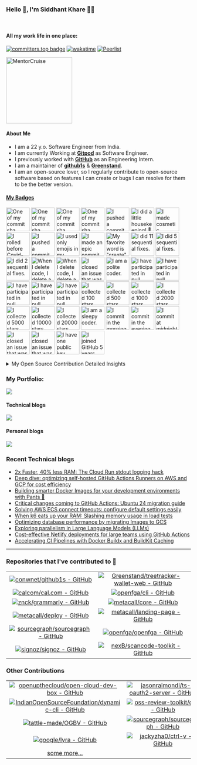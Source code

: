### Hello 👋, I'm Siddhant Khare 🙋‍♂️

<br>

#### All my work life in one place:

[![committers.top badge](https://user-badge.committers.top/india_private/Siddhant-K-code.svg)](https://user-badge.committers.top/india_private/Siddhant-K-code) [![wakatime](https://wakatime.com/badge/user/58573df6-0225-498a-8fdc-fefd0c13bb75.svg)](https://wakatime.com/@58573df6-0225-498a-8fdc-fefd0c13bb75) [![Peerlist](https://github-readme-badge.peerlist.io/api/siddhant?style=plastic)](https://peerlist.io/siddhant)

<a href="https://mentorcruise.com/mentor/siddhantkhare/">
<img src="https://cdn.mentorcruise.com/img/banner/navy-sm.svg" width="180" alt="MentorCruise">
</a>

#### About Me

- I am a 22 y.o. Software Engineer from India.
- I am currently Working at [**Gitpod**](https://www.gitpod.io/) as Software Engineer.
- I previously worked with [**GitHub**](https://github.com/) as an Engineering Intern.
- I am a maintainer of [**github1s**](https://github.com/conwnet/github1s) & [**Greenstand**](https://github.com/Greenstand).
- I am an open-source lover, so I regularly contribute to open-source software based on features I can create or bugs I can resolve for them to be the better version.

<!-- my-badges start -->
<h4><a href="https://github.com/my-badges/my-badges">My Badges</a></h4>

<a href="my-badges/a-commit.md"><img src="https://my-badges.github.io/my-badges/a-commit.png" alt="One of my commit sha starts with &quot;a&quot;." title="One of my commit sha starts with &quot;a&quot;." width="64"></a>
<a href="my-badges/ab-commit.md"><img src="https://my-badges.github.io/my-badges/ab-commit.png" alt="One of my commit sha starts with &quot;ab&quot;." title="One of my commit sha starts with &quot;ab&quot;." width="64"></a>
<a href="my-badges/abc-commit.md"><img src="https://my-badges.github.io/my-badges/abc-commit.png" alt="One of my commit sha starts with &quot;abc&quot;." title="One of my commit sha starts with &quot;abc&quot;." width="64"></a>
<a href="my-badges/abcd-commit.md"><img src="https://my-badges.github.io/my-badges/abcd-commit.png" alt="One of my commit sha starts with &quot;abcd&quot;." title="One of my commit sha starts with &quot;abcd&quot;." width="64"></a>
<a href="my-badges/cafe-commit.md"><img src="https://my-badges.github.io/my-badges/cafe-commit.png" alt="I pushed a commit with &quot;cafe&quot; 4 times." title="I pushed a commit with &quot;cafe&quot; 4 times." width="64"></a>
<a href="my-badges/chore-commit.md"><img src="https://my-badges.github.io/my-badges/chore-commit.png" alt="I did a little housekeeping! 🧹" title="I did a little housekeeping! 🧹" width="64"></a>
<a href="my-badges/cosmetic-commit.md"><img src="https://my-badges.github.io/my-badges/cosmetic-commit.png" alt="I made cosmetic commit." title="I made cosmetic commit." width="64"></a>
<a href="my-badges/covid-19.md"><img src="https://my-badges.github.io/my-badges/covid-19.png" alt="I rolled before Covid-19: Survivor of the Great TP Shortage" title="I rolled before Covid-19: Survivor of the Great TP Shortage" width="64"></a>
<a href="my-badges/dead-commit.md"><img src="https://my-badges.github.io/my-badges/dead-commit.png" alt="I pushed a commit with &quot;dead&quot; 2 times." title="I pushed a commit with &quot;dead&quot; 2 times." width="64"></a>
<a href="my-badges/emoji-only-commit.md"><img src="https://my-badges.github.io/my-badges/emoji-only-commit.png" alt="I used only emojis in my commit message." title="I used only emojis in my commit message." width="64"></a>
<a href="my-badges/epic-commit.md"><img src="https://my-badges.github.io/my-badges/epic-commit.png" alt="I made an epic commit with a message over 500 chars." title="I made an epic commit with a message over 500 chars." width="64"></a>
<a href="my-badges/favorite-word.md"><img src="https://my-badges.github.io/my-badges/favorite-word.png" alt="My favorite word is &quot;create&quot;." title="My favorite word is &quot;create&quot;." width="64"></a>
<a href="my-badges/fix-6+.md"><img src="https://my-badges.github.io/my-badges/fix-6+.png" alt="I did 11 sequential fixes." title="I did 11 sequential fixes." width="64"></a>
<a href="my-badges/fix-5.md"><img src="https://my-badges.github.io/my-badges/fix-5.png" alt="I did 5 sequential fixes." title="I did 5 sequential fixes." width="64"></a>
<a href="my-badges/fix-2.md"><img src="https://my-badges.github.io/my-badges/fix-2.png" alt="I did 2 sequential fixes." title="I did 2 sequential fixes." width="64"></a>
<a href="my-badges/mass-delete-commit.md"><img src="https://my-badges.github.io/my-badges/mass-delete-commit.png" alt="When I delete code, I delete a lot." title="When I delete code, I delete a lot." width="64"></a>
<a href="my-badges/mass-delete-commit-10k.md"><img src="https://my-badges.github.io/my-badges/mass-delete-commit-10k.png" alt="When I delete code, I delete a lot." title="When I delete code, I delete a lot." width="64"></a>
<a href="my-badges/old-issue-1.md"><img src="https://my-badges.github.io/my-badges/old-issue-1.png" alt="I closed an issue that was open for a year" title="I closed an issue that was open for a year" width="64"></a>
<a href="my-badges/polite-coder.md"><img src="https://my-badges.github.io/my-badges/polite-coder.png" alt="I am a polite coder." title="I am a polite coder." width="64"></a>
<a href="my-badges/pr-collaboration-5.md"><img src="https://my-badges.github.io/my-badges/pr-collaboration-5.png" alt="I have participated in pull requests with 5 or more people" title="I have participated in pull requests with 5 or more people" width="64"></a>
<a href="my-badges/pr-collaboration-10.md"><img src="https://my-badges.github.io/my-badges/pr-collaboration-10.png" alt="I have participated in pull requests with 10 or more people" title="I have participated in pull requests with 10 or more people" width="64"></a>
<a href="my-badges/pr-collaboration-15.md"><img src="https://my-badges.github.io/my-badges/pr-collaboration-15.png" alt="I have participated in pull requests with 15 or more people" title="I have participated in pull requests with 15 or more people" width="64"></a>
<a href="my-badges/pr-collaboration-20.md"><img src="https://my-badges.github.io/my-badges/pr-collaboration-20.png" alt="I have participated in pull requests with 20 or more people" title="I have participated in pull requests with 20 or more people" width="64"></a>
<a href="my-badges/pr-collaboration-25.md"><img src="https://my-badges.github.io/my-badges/pr-collaboration-25.png" alt="I have participated in pull requests with 25 or more people" title="I have participated in pull requests with 25 or more people" width="64"></a>
<a href="my-badges/stars-100.md"><img src="https://my-badges.github.io/my-badges/stars-100.png" alt="I collected 100 stars." title="I collected 100 stars." width="64"></a>
<a href="my-badges/stars-500.md"><img src="https://my-badges.github.io/my-badges/stars-500.png" alt="I collected 500 stars." title="I collected 500 stars." width="64"></a>
<a href="my-badges/stars-1000.md"><img src="https://my-badges.github.io/my-badges/stars-1000.png" alt="I collected 1000 stars." title="I collected 1000 stars." width="64"></a>
<a href="my-badges/stars-2000.md"><img src="https://my-badges.github.io/my-badges/stars-2000.png" alt="I collected 2000 stars." title="I collected 2000 stars." width="64"></a>
<a href="my-badges/stars-5000.md"><img src="https://my-badges.github.io/my-badges/stars-5000.png" alt="I collected 5000 stars." title="I collected 5000 stars." width="64"></a>
<a href="my-badges/stars-10000.md"><img src="https://my-badges.github.io/my-badges/stars-10000.png" alt="I collected 10000 stars." title="I collected 10000 stars." width="64"></a>
<a href="my-badges/stars-20000.md"><img src="https://my-badges.github.io/my-badges/stars-20000.png" alt="I collected 20000 stars." title="I collected 20000 stars." width="64"></a>
<a href="my-badges/sleepy-coder.md"><img src="https://my-badges.github.io/my-badges/sleepy-coder.png" alt="I am a sleepy coder." title="I am a sleepy coder." width="64"></a>
<a href="my-badges/morning-commits.md"><img src="https://my-badges.github.io/my-badges/morning-commits.png" alt="I commit in the morning." title="I commit in the morning." width="64"></a>
<a href="my-badges/evening-commits.md"><img src="https://my-badges.github.io/my-badges/evening-commits.png" alt="I commit in the evening." title="I commit in the evening." width="64"></a>
<a href="my-badges/midnight-commits.md"><img src="https://my-badges.github.io/my-badges/midnight-commits.png" alt="I commit at midnight." title="I commit at midnight." width="64"></a>
<a href="my-badges/old-issue-3.md"><img src="https://my-badges.github.io/my-badges/old-issue-3.png" alt="I closed an issue that was open for 3 years" title="I closed an issue that was open for 3 years" width="64"></a>
<a href="my-badges/old-issue-4.md"><img src="https://my-badges.github.io/my-badges/old-issue-4.png" alt="I closed an issue that was open for 4 years" title="I closed an issue that was open for 4 years" width="64"></a>
<a href="my-badges/public-keys-1.md"><img src="https://my-badges.github.io/my-badges/public-keys-1.png" alt="I have one public key" title="I have one public key" width="64"></a>
<a href="my-badges/github-anniversary-5.md"><img src="https://my-badges.github.io/my-badges/github-anniversary-5.png" alt="I joined GitHub 5 years ago." title="I joined GitHub 5 years ago." width="64"></a>
<!-- my-badges end -->

<details>
<summary>My Open Source Contribution Detailed Insights</summary>
<br>

![Metrics](https://metrics.lecoq.io/Siddhant-K-code?template=classic&languages=1&introduction=1&isocalendar=1&people=1&gists=1&followup=1&lines=1&notable=1&achievements=1&activity=1&isocalendar.duration=half-year&languages.limit=8&languages.sections=most-used&languages.colors=github&languages.threshold=0%25&languages.indepth=false&languages.recent.load=300&languages.recent.days=14&introduction.title=true&people.limit=24&people.size=28&people.types=followers%2C%20following&people.identicons=false&people.shuffle=false&followup.sections=repositories&activity.limit=5&activity.load=300&activity.days=14&activity.filter=all&activity.visibility=all&activity.timestamps=false&achievements.threshold=C&achievements.secrets=true&achievements.limit=0&notable.repositories=false&config.timezone=Asia%2FCalcutta)

</details>

### **My Portfolio**:

<a href="https://siddhant-k-code.github.io/"><img src="https://img.shields.io/badge/Portfolio-%23000000.svg?style=for-the-badge&logo=Firefox&style=flat&logoColor=#FF7139"/></a>

#### Technical blogs

<a href="https://dev.to/siddhantkcode"><img src="https://img.shields.io/badge/dev.to-0A0A0A?style=for-the-badge&logo=dev.to&logoColor=white"  /></a>

#### Personal blogs

<a href="https://medium.com/@siddhantkhare2694"><img src="https://img.shields.io/badge/Medium-12100E?style=for-the-badge&logo=medium&logoColor=white" /></a>

### Recent Technical blogs

<!--START_SECTION:feed-->
* [2x Faster, 40% less RAM: The Cloud Run stdout logging hack](https://dev.to/siddhantkcode/2x-faster-40-less-ram-the-cloud-run-stdout-logging-hack-1iig)
* [Deep dive: optimizing self-hosted GitHub Actions Runners on AWS and GCP for cost efficiency](https://dev.to/siddhantkcode/deep-dive-optimizing-self-hosted-github-actions-runners-on-aws-and-gcp-for-cost-efficiency-58o8)
* [Building smarter Docker Images for your development environments with Pants 🚀](https://dev.to/siddhantkcode/building-smarter-docker-images-for-your-development-environments-with-pants-51al)
* [Critical changes coming to GitHub Actions: Ubuntu 24 migration guide](https://dev.to/siddhantkcode/critical-changes-coming-to-github-actions-ubuntu-24-migration-guide-oo8)
* [Solving AWS ECS connect timeouts: configure default settings easily](https://dev.to/siddhantkcode/solving-aws-ecs-connect-timeouts-configure-default-settings-easily-41n2)
* [When k6 eats up your RAM: Slashing memory usage in load tests](https://dev.to/siddhantkcode/when-k6-eats-up-your-ram-slashing-memory-usage-in-load-tests-5148)
* [Optimizing database performance by migrating Images to GCS](https://dev.to/siddhantkcode/optimizing-database-performance-by-migrating-images-to-gcs-25em)
* [Exploring parallelism in Large Language Models (LLMs)](https://dev.to/siddhantkcode/exploring-parallelism-in-large-language-models-llms-5991)
* [Cost-effective Netlify deployments for large teams using GitHub Actions](https://dev.to/siddhantkcode/cost-effective-netlify-deployments-for-large-teams-using-github-actions-2l1c)
* [Accelerating CI Pipelines with Docker Buildx and BuildKit Caching](https://dev.to/siddhantkcode/accelerating-ci-pipelines-with-docker-buildx-and-buildkit-caching-50g4)
<!--END_SECTION:feed-->

---

### Repositories that I've contributed to 🌟
|||
|:---:|:---:|
|[![conwnet/github1s - GitHub](https://gh-card.dev/repos/conwnet/github1s.svg?fullname=)](https://github.com/conwnet/github1s)|[![Greenstand/treetracker-wallet-web - GitHub](https://gh-card.dev/repos/Greenstand/treetracker-wallet-web.svg?fullname=)](https://github.com/Greenstand/treetracker-wallet-web)|
|[![calcom/cal.com - GitHub](https://gh-card.dev/repos/calcom/cal.com.svg?fullname=)](https://github.com/calcom/cal.com)|[![openfga/cli - GitHub](https://gh-card.dev/repos/openfga/cli.svg?fullname=)](https://github.com/openfga/cli)
|[![znck/grammarly - GitHub](https://gh-card.dev/repos/znck/grammarly.svg?fullname=)](https://github.com/znck/grammarly)|[![metacall/core - GitHub](https://gh-card.dev/repos/metacall/core.svg?fullname=)](https://github.com/metacall/core)|
|[![metacall/deploy - GitHub](https://gh-card.dev/repos/metacall/deploy.svg?fullname=)](https://github.com/metacall/deploy)|[![metacall/landing-page - GitHub](https://gh-card.dev/repos/metacall/landing-page.svg?fullname=)](https://github.com/metacall/landing-page)|
[![sourcegraph/sourcegraph - GitHub](https://gh-card.dev/repos/sourcegraph/sourcegraph.svg?fullname=)](https://github.com/sourcegraph/sourcegraph)|[![openfga/openfga - GitHub](https://gh-card.dev/repos/openfga/openfga.svg?fullname=)](https://github.com/openfga/openfga)|
|[![signoz/signoz - GitHub](https://gh-card.dev/repos/signoz/signoz.svg?fullname=)](https://github.com/signoz/signoz)|[![nexB/scancode-toolkit - GitHub](https://gh-card.dev/repos/nexB/scancode-toolkit.svg?fullname=)](https://github.com/nexB/scancode-toolkit)|

### Other Contributions 

|||
|:---:|:---:|
|[![openupthecloud/open-cloud-dev-box - GitHub](https://gh-card.dev/repos/openupthecloud/open-cloud-dev-box.svg?fullname=)](https://github.com/openupthecloud/open-cloud-dev-box)|[![jasonraimondi/ts-oauth2-server - GitHub](https://gh-card.dev/repos/jasonraimondi/ts-oauth2-server.svg?fullname=)](https://github.com/jasonraimondi/ts-oauth2-server)|
|[![IndianOpenSourceFoundation/dynamic-cli - GitHub](https://gh-card.dev/repos/IndianOpenSourceFoundation/dynamic-cli.svg?fullname=)](https://github.com/IndianOpenSourceFoundation/dynamic-cli)|[![oss-review-toolkit/ort - GitHub](https://gh-card.dev/repos/oss-review-toolkit/ort.svg?fullname=)](https://github.com/oss-review-toolkit/ort)|
|[![tattle-made/OGBV - GitHub](https://gh-card.dev/repos/tattle-made/OGBV.svg?fullname=)](https://github.com/tattle-made/OGBV)|[![sourcegraph/sourcegraph - GitHub](https://gh-card.dev/repos/sourcegraph/sourcegraph.svg?fullname=)](https://github.com/sourcegraph/sourcegraph)|
|[![google/lyra - GitHub](https://gh-card.dev/repos/google/lyra.svg?fullname=)](https://github.com/google/lyra)|[![jackyzha0/ctrl-v - GitHub](https://gh-card.dev/repos/jackyzha0/ctrl-v.svg?fullname=)](https://github.com/jackyzha0/ctrl-v) 
| [some more...](https://github.com/search?q=author%3ASiddhant-K-code&type=pullrequests&s=created&o=desc)|
